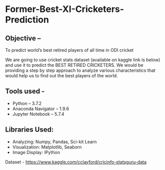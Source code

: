 # Former-Best-XI-Cricketers-Prediction
## Objective –
To predict world’s best retired players of all time in ODI cricket

We are going to use cricket stats dataset (available on kaggle link is below) and use it to predict the BEST RETIRED CRICKETERS. We would be providing a step by step approach to analyze various characteristics that would help us to find out the best players of the world.

## Tools used -
* Python – 3.7.2
* Anaconda Navigator – 1.9.6
* Jupyter Notebook – 5.7.4

## Libraries Used:
* Analyzing: Numpy, Pandas, Sci-kit Learn
* Visualization: Matplotlib, Seaborn
* Image Display: IPython

Dataset - https://www.kaggle.com/cclayford/cricinfo-statsguru-data
